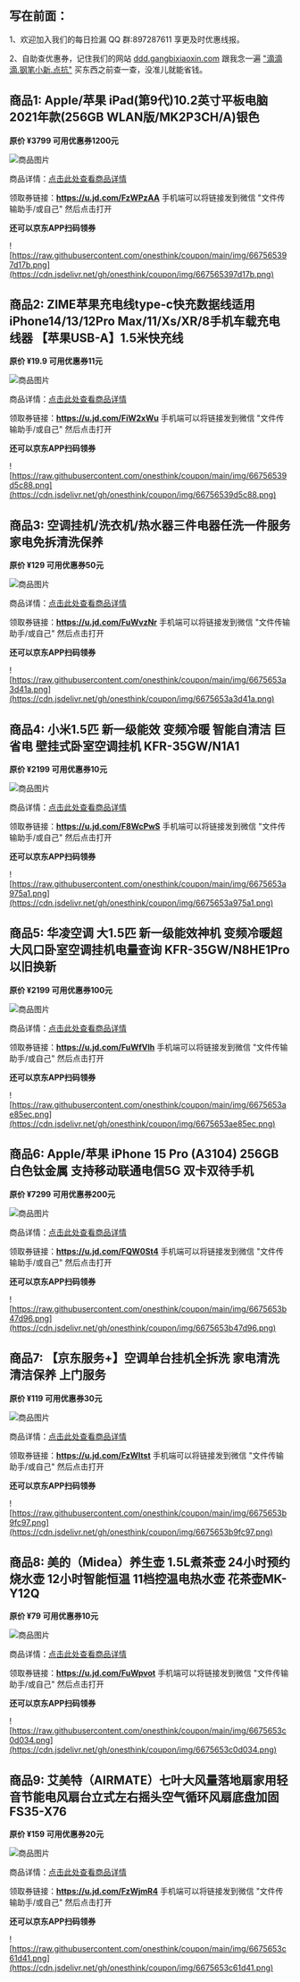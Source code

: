 ## 写在前面：

1、欢迎加入我们的每日捡漏 QQ 群:897287611 享更及时优惠线报。

2、自助查优惠券，记住我们的网站 [ddd.gangbixiaoxin.com](https://ddd.gangbixiaoxin.com) 跟我念一遍 ["滴滴滴.钢笔小新.点抗"](https://ddd.gangbixiaoxin.com) 买东西之前查一查，没准儿就能省钱。

## 商品1: Apple/苹果 iPad(第9代)10.2英寸平板电脑 2021年款(256GB WLAN版/MK2P3CH/A)银色

**原价 ¥3799 可用优惠券1200元**

![商品图片](http://img14.360buyimg.com/n1/jfs/t1/248191/5/12087/18076/66744b0bF142036ed/e3874d88843cf327.jpg)

商品详情：[点击此处查看商品详情](https://union-click.jd.com/jdc?e=1003156031&amp;p=JF8BAREJK1olXDYCVV9cC0wQBGkAHVglGVlaCgFtUQ5SQi0DBUVNGFJeSwUIFxlJX3EIGloUXgEFU1hVDkgIWipURmtcKEdgPUBUayhQRyRufz9nAwZ7NV4bBEcnAl8LGlsSVAAFUldYOEpHAj8JS1pFXDYCVG4LZksWAm4JGloVXgAyVW5dDkseC2gAHFkSXgYGZF5VD3vArtfdkerA1b_WytaKsezCitPchdMlbTYBZF5cCUkXB2gJGVslbQYyV24DZkpEC28LE10XM1tLCgJZCUtCbW8KGl8UWQ8FVW5fCUoVAV84KxpOHlleIDVZeyATRDRdfltxNn98PV8jUCUVVyx8Ez0RIwJ_VCEbVkpwUAk4G2s)

领取券链接：**https://u.jd.com/FzWPzAA** 手机端可以将链接发到微信 "文件传输助手/或自己" 然后点击打开

**还可以京东APP扫码领券**

![https://raw.githubusercontent.com/onesthink/coupon/main/img/667565397d17b.png](https://cdn.jsdelivr.net/gh/onesthink/coupon/img/667565397d17b.png)

## 商品2: ZIME苹果充电线type-c快充数据线适用iPhone14/13/12Pro Max/11/Xs/XR/8手机车载充电线器 【苹果USB-A】1.5米快充线

**原价 ¥19.9 可用优惠券11元**

![商品图片](http://img14.360buyimg.com/n1/jfs/t1/225811/10/13438/36456/65dc05f0F57683d83/bf5b1769d6814cb2.jpg)

商品详情：[点击此处查看商品详情](https://union-click.jd.com/jdc?e=1003156031&amp;p=JF8BARwJK1olXwMKVlxZCUgRC18IGlodVAcCVFhbD0MQCl9MRANLAjZbERscSkAJHTdNTwcKBlMdBgABFksWAmcBGlsVWwAFXFlUFxJSXzI4EzpPGH1FLA4-UjFxXChuXiMLBW9xAlJROEonAG4IHFITWgALUW5cWEpHAj8JS1olXQYyFTBdC08WAWgME2sUbQYEVFdVD0MQAWYIGVolXQ4FZInwsJ6dsrqAoo-L1dG784vUtJ-Ji184K1glXQcDVl5ZD0oVA184G2sWbVhsVQ1aDUIXAG1mRhJLAQICDAQzCEgfBm8MHlgQbQQDVVxfOHsneApQWyxyXmRjEitdeCMScRULWT1ALW55OlwmcileYxYAQil8H11APQYdX3sXMw)

领取券链接：**https://u.jd.com/FiW2xWu** 手机端可以将链接发到微信 "文件传输助手/或自己" 然后点击打开

**还可以京东APP扫码领券**

![https://raw.githubusercontent.com/onesthink/coupon/main/img/66756539d5c88.png](https://cdn.jsdelivr.net/gh/onesthink/coupon/img/66756539d5c88.png)

## 商品3: 空调挂机/洗衣机/热水器三件电器任洗一件服务 家电免拆清洗保养

**原价 ¥129 可用优惠券50元**

![商品图片](http://img14.360buyimg.com/n1/jfs/t1/137551/15/27332/141596/63f2e6c7F2115c9d7/2fb201dd95b5e0a9.jpg)

商品详情：[点击此处查看商品详情](https://union-click.jd.com/jdc?e=1003156031&amp;p=JF8BARoJK1olXwMKVlxbD0MUAV8IGloUXQMFVVlUAE4nRzBQRQQlBENHFRxWFlVPRjtUBABAQlRcCEBdCUoWA2oPGlwcVQMdDRsBVXsWYCkMXQxPOmZYCA0BTCgUXDdoRwlTUQoyVW5eCUsQCmkPHVIQbQdSVQ5cWEpHAl8IG2tDMwYDVV9cAUMQBm84GmsVWwYLXFlVD0kfB28JK1sdWjbV-eaIgvrCi9bchdPC5KHX3eKJlsMnM18LK1sUXAQCUFlcCksnM284GGtLMwdRXVkJD0xHbTJBRQcRXlxBOl5eAEgRBGsAGGsXXAcAVm5tOBl0QywBYQV1Jl9iBBwAWDZ2XWp0EyZOPmgAVlk5DiJVVAdsGRlsL1xcHFZtCHs)

领取券链接：**https://u.jd.com/FuWvzNr** 手机端可以将链接发到微信 "文件传输助手/或自己" 然后点击打开

**还可以京东APP扫码领券**

![https://raw.githubusercontent.com/onesthink/coupon/main/img/6675653a3d41a.png](https://cdn.jsdelivr.net/gh/onesthink/coupon/img/6675653a3d41a.png)

## 商品4: 小米1.5匹 新一级能效 变频冷暖  智能自清洁 巨省电 壁挂式卧室空调挂机 KFR-35GW/N1A1

**原价 ¥2199 可用优惠券10元**

![商品图片](http://img14.360buyimg.com/n1/jfs/t1/224916/10/20875/66823/66755541F6505698e/da2bec39c12fd43b.jpg)

商品详情：[点击此处查看商品详情](https://union-click.jd.com/jdc?e=1003156031&amp;p=JF8BASMJK1olXwQAVFldC04SC18IGloUXw4DUV1ZDEknRzBQRQQlBENHFRxWFlVPRjtUBABAQlRcCEBdCUoWAWcJHlgRWQQdDRsBVXt1Yx9bTUFvNGUDBBgDTixJeDFUY1NlUQoyVW5eCUsQCmkPHVIQbQdSVQ5cWEpHAl8IG2tXM9KD6ojdip2_j7mtn0fC5qLV8dFtCXsXBW8BE1wdWgMEVFhdOEsfBF_ftuPA17fX3OeJlsPAusjdkufBw44yZG5eOEsWAm0IH1wUXwYyZF5tC3tJbW5bE1sVXgRROgMUVhcTCjZJdVsXXAIDVF1YDnsVAm4KGWslbUEKNx8tVk5qA2ldRSZjH2VHUQEjDSJxWQEKHVl-IX9XMAgNdx1qZQZsbC8lXTY)

领取券链接：**https://u.jd.com/F8WcPwS** 手机端可以将链接发到微信 "文件传输助手/或自己" 然后点击打开

**还可以京东APP扫码领券**

![https://raw.githubusercontent.com/onesthink/coupon/main/img/6675653a975a1.png](https://cdn.jsdelivr.net/gh/onesthink/coupon/img/6675653a975a1.png)

## 商品5: 华凌空调 大1.5匹 新一级能效神机 变频冷暖超大风口卧室空调挂机电量查询 KFR-35GW/N8HE1Pro以旧换新

**原价 ¥2199 可用优惠券100元**

![商品图片](http://img14.360buyimg.com/n1/jfs/t1/239109/39/10608/176193/6674511fF90286bba/16fa7ed8962a7ddf.jpg)

商品详情：[点击此处查看商品详情](https://union-click.jd.com/jdc?e=1003156031&amp;p=JF8BARwJK1olXwMKV1ZZDUMfAl8IGloUWAYFV1pZD00nRzBQRQQlBENHFRxWFlVPRjtUBABAQlRcCEBdCUoWBm8PGF8RWgAdDRsBVXtUHWtYazhBJWRhDDslYEtWZXV3bi51UQoyVW5eCUsQCmkPHVIQbQdSVQ5cWEpHAl8IG2tXM9GGy4j4pp-IkG8JE2sUbQYEVFdVD0MQBmYMEl0lXQ4FZInwsJ6dsrqAoo-L1dG784vUtJ-Ji184K1glXQcDVl5ZD0oVA184G2sWbVhsVQ1UDx8QBDxmRhJLAQIKDhkzCEgfAW4NElwcbQQDVVxfOHsnZRReRj1PGFJ1LzshDChsBRxNZix0J1RjOlwtahNvaxIBTwdMAlV2ISkEUHsXMw)

领取券链接：**https://u.jd.com/FuWfVlh** 手机端可以将链接发到微信 "文件传输助手/或自己" 然后点击打开

**还可以京东APP扫码领券**

![https://raw.githubusercontent.com/onesthink/coupon/main/img/6675653ae85ec.png](https://cdn.jsdelivr.net/gh/onesthink/coupon/img/6675653ae85ec.png)

## 商品6: Apple/苹果 iPhone 15 Pro (A3104) 256GB 白色钛金属 支持移动联通电信5G 双卡双待手机

**原价 ¥7299 可用优惠券200元**

![商品图片](http://img14.360buyimg.com/n1/jfs/t1/241046/10/12221/59468/667450f5F990a3804/6701f60f7804e33d.jpg)

商品详情：[点击此处查看商品详情](https://union-click.jd.com/jdc?e=1003156031&amp;p=JF8BAREJK1olXDYCVV9cD0IVCmYME1klGVlaCgFtUQ5SQi0DBUVNGFJeSwUIFxlJX3EIGloUWg8AXVdZAEkIWipURmsTPA9gIB06SisVWzAPfFJvOAFWDCEbBEcnAl8LGlsSVAAFUldYOEpHAj8JS1pFXDYCVG4LZksWAm4JGloVXgAyVW5dDkseC2gAHF8WVAYFZF5VD3vArtfdkerA1b_WytaKsezCitPchdMlbTYBZF5cCUkXB2gJGVslbQYyV24DZkpEC28IGFlGM1tLCgJZWg9AbW8KGl8UXQAHUm5fCUoVAV84KyIXCmFWKS4OXABDBThBHC9ALVQFKz8HcyUVah1ARjtBB3pFCCgcVytvUQc4G2s)

领取券链接：**https://u.jd.com/FQW0St4** 手机端可以将链接发到微信 "文件传输助手/或自己" 然后点击打开

**还可以京东APP扫码领券**

![https://raw.githubusercontent.com/onesthink/coupon/main/img/6675653b47d96.png](https://cdn.jsdelivr.net/gh/onesthink/coupon/img/6675653b47d96.png)

## 商品7: 【京东服务+】空调单台挂机全拆洗  家电清洗 清洁保养 上门服务

**原价 ¥119 可用优惠券30元**

![商品图片](http://img14.360buyimg.com/n1/jfs/t1/148330/5/43668/173118/6673f252F6b99546d/460cad9853d41cfd.jpg)

商品详情：[点击此处查看商品详情](https://union-click.jd.com/jdc?e=1003156031&amp;p=JF8BARAJK1olXwMLUFZbCUITAV8KHFgRXgQGZBoCUBVIMzZNXhpXVhgcDBsJVFRMVnBaRQcLXwEBUF1fDFRORjNVK1JIWAFjFx5aaEwNZwx1Rj9QH1xjBC5RBHsWM2wJG1wcWwEEXVttCRsWU25YGgsUbQYCZAgzCEoWAm4BE1wQXTYDZF5bCEIfBGcPH14VWwUyVFZaOJy6u7qCqo6d5NKc3Inkr56ev7uWk2slbQUyVF9cCksTBG4KG2slXTYBZAAzCRgRAW5bTFp7AE9cCFoITk95A2wAGFMSXAIEZFxcCUkVM184HDByOwZGXAQeXxVRdApsbgNFW0Z1ER0-ZglRVxtVThp1WXhRHVkaTk0Xdl8IKw)

领取券链接：**https://u.jd.com/FzWltst** 手机端可以将链接发到微信 "文件传输助手/或自己" 然后点击打开

**还可以京东APP扫码领券**

![https://raw.githubusercontent.com/onesthink/coupon/main/img/6675653b9fc97.png](https://cdn.jsdelivr.net/gh/onesthink/coupon/img/6675653b9fc97.png)

## 商品8: 美的（Midea）养生壶 1.5L煮茶壶 24小时预约烧水壶 12小时智能恒温 11档控温电热水壶 花茶壶MK-Y12Q

**原价 ¥79 可用优惠券10元**

![商品图片](http://img14.360buyimg.com/n1/jfs/t1/191882/8/46165/166755/6673fed5F80cee0c8/55122707c9e5fbe6.jpg)

商品详情：[点击此处查看商品详情](https://union-click.jd.com/jdc?e=1003156031&amp;p=JF8BARwJK1olXQIHUVhVCU0XBV8IGloUXQYGVFtYDE0nRzBQRQQlBENHFRxWFlVPRjtUBABAQlRcCEBdCUoWA28MG14QWQAdDRsBVXtiVD9rWQFQBmZBAAo9dTVzcAd2WRBTUQoyVW5eCUsQCmkPHVIQbQdSVQ5cWEpHAl8IG2tGM1paAQoNFAlOVi9DU2sUbQYEVFdVD0MQB2gJHF8lXQ4FZInwsJ6dsrqAoo-L1dG784vUtJ-Ji184K1glXQcDVl5ZD0oVA184G2sWbVhsVQ1UDx8UVGlmRhJLAQJVBh0zCEgfAGcPE1sdbQQDVVxfOHsnASRuGRt0O0B8MB8UYyNoXTxuGCdQFVFXOlwPTyp0dwRMTDtuX2NEDl8cCXsXMw)

领取券链接：**https://u.jd.com/FuWpvot** 手机端可以将链接发到微信 "文件传输助手/或自己" 然后点击打开

**还可以京东APP扫码领券**

![https://raw.githubusercontent.com/onesthink/coupon/main/img/6675653c0d034.png](https://cdn.jsdelivr.net/gh/onesthink/coupon/img/6675653c0d034.png)

## 商品9: 艾美特（AIRMATE）七叶大风量落地扇家用轻音节能电风扇台立式左右摇头空气循环风扇底盘加固 FS35-X76

**原价 ¥159 可用优惠券20元**

![商品图片](http://img14.360buyimg.com/n1/jfs/t1/149932/21/43538/207270/66745869Fa422efbc/cebde455cc5aa497.jpg)

商品详情：[点击此处查看商品详情](https://union-click.jd.com/jdc?e=1003156031&amp;p=JF8BASAJK1olXwMKV1tYDkwUBl8IGloUVQAHXVtcAUInRzBQRQQlBENHFRxWFlVPRjtUBABAQlRcCEBdCUoWC2kNEl4UVA8dDRsBVXtFSyRebwsTBGRVUzcYQ0wTdwdMRjNDUQoyVW5eCUsQCmkPHVIQbQdSVQ5cWEpHAl8IG2tXM11XOloIDUJHVjwOG1gSWAcyVW5dDkseC2gAHF8TWAEDZF5VD3vArtfdkerA1b_WytaKsezCitPchdMlbTYBZF5cCUkXB2gJGVslbQYyV24DZkpEBW0IGVoUM1tLCgJZXhxMbW8LE1gTWwULU25fCUoVAV84KwBxNgJ6FQFbAS1sVzkPUh1VAnZRJBY5SCUVB2wMWw1UXlZpMxoLQQ91VGc4G2s)

领取券链接：**https://u.jd.com/FzWjmR4** 手机端可以将链接发到微信 "文件传输助手/或自己" 然后点击打开

**还可以京东APP扫码领券**

![https://raw.githubusercontent.com/onesthink/coupon/main/img/6675653c61d41.png](https://cdn.jsdelivr.net/gh/onesthink/coupon/img/6675653c61d41.png)

